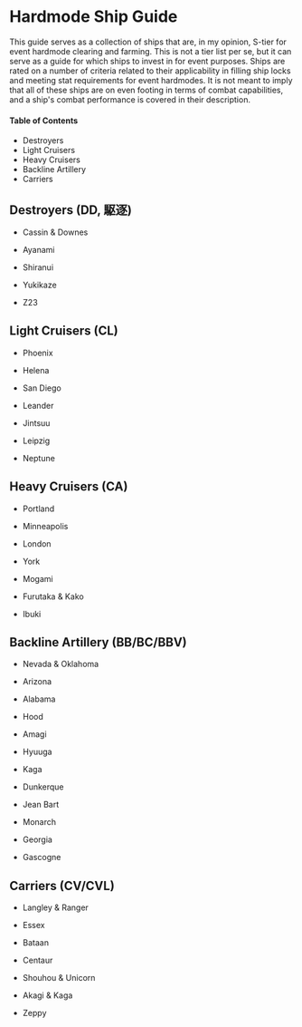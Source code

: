 # Hardmode Ship Guide
This guide serves as a collection of ships that are, in my opinion, S-tier for event hardmode clearing and farming. This is not a tier list per se, but it can serve as a guide for which ships to invest in for event purposes. Ships are rated on a number of criteria related to their applicability in filling ship locks and meeting stat requirements for event hardmodes. It is not meant to imply that all of these ships are on even footing in terms of combat capabilities, and a ship's combat performance is covered in their description.

#### Table of Contents
 - Destroyers
 - Light Cruisers
 - Heavy Cruisers
 - Backline Artillery
 - Carriers

## Destroyers (DD, 駆逐)
 - Cassin & Downes
 
 - Ayanami
 
 - Shiranui
 
 - Yukikaze
 
 - Z23

## Light Cruisers (CL)
 - Phoenix
 
 - Helena
 
 - San Diego
 
 - Leander
 
 - Jintsuu
 
 - Leipzig
   
 - Neptune

## Heavy Cruisers (CA)
 - Portland
 
 - Minneapolis
 
 - London
 
 - York
 
 - Mogami
 
 - Furutaka & Kako
 
 - Ibuki
 
## Backline Artillery (BB/BC/BBV)
 - Nevada & Oklahoma
 
 - Arizona
 
 - Alabama
 
 - Hood
 
 - Amagi
 
 - Hyuuga
 
 - Kaga
 
 - Dunkerque
 
 - Jean Bart
 
 - Monarch
 
 - Georgia
 
 - Gascogne
 
## Carriers (CV/CVL)
 - Langley & Ranger
 
 - Essex
 
 - Bataan
 
 - Centaur
 
 - Shouhou & Unicorn
 
 - Akagi & Kaga
 
 - Zeppy
